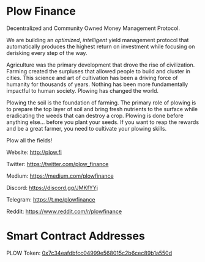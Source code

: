 # Plow Finance

Decentralized and Community Owned Money Management Protocol. 

We are building an *optimized*, *intelligent* yield management protocol that automatically produces the highest return on investment while focusing on derisking every step of the way.

Agriculture was the primary development that drove the rise of civilization. Farming created the surpluses that allowed people to build and cluster in cities. This science and art of cultivation has been a driving force of humanity for thousands of years. Nothing has been more fundamentally impactful to human society. Plowing has changed the world.

Plowing the soil is the foundation of farming. The primary role of plowing is to prepare the top layer of soil and bring fresh nutrients to the surface while eradicating the weeds that can destroy a crop. Plowing is done before anything else… before you plant your seeds. If you want to reap the rewards and be a great farmer, you need to cultivate your plowing skills.

Plow all the fields!

Website: http://plow.fi

Twitter: https://twitter.com/plow_finance

Medium: https://medium.com/plowfinance

Discord: https://discord.gg/JMKfYYj

Telegram: https://t.me/plowfinance

Reddit: https://www.reddit.com/r/plowfinance

# Smart Contract Addresses

PLOW Token: [0x7c34eafdbfcc04999e568015c2b6cec89b1a550d](https://etherscan.io/token/0x7c34eafdbfcc04999e568015c2b6cec89b1a550d)




